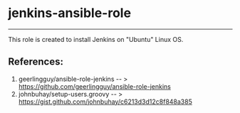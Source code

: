 # jenkins-ansible-role
----------------------
This role is created to install Jenkins on "Ubuntu" Linux OS.

References:
-----------
  1. geerlingguy/ansible-role-jenkins -- > https://github.com/geerlingguy/ansible-role-jenkins
  2. johnbuhay/setup-users.groovy     -- > https://gist.github.com/johnbuhay/c6213d3d12c8f848a385
